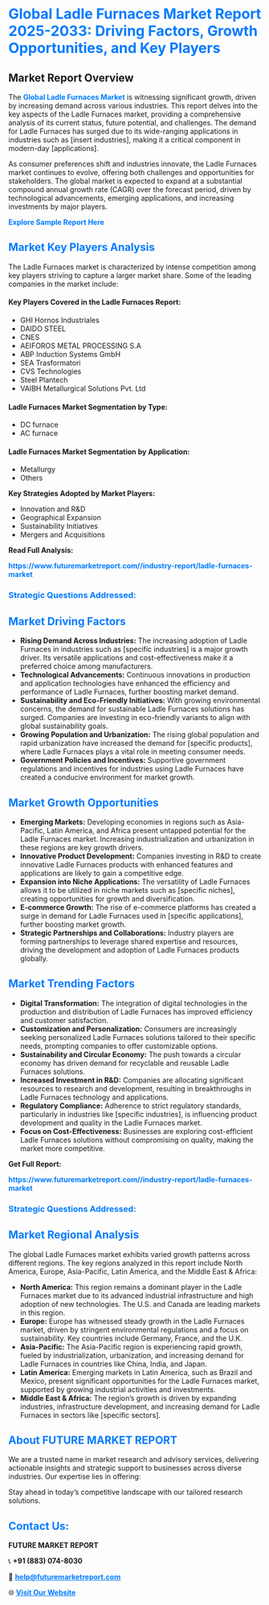 <h1 style="color: #007BFF;">Global Ladle Furnaces Market Report 2025-2033: Driving Factors, Growth Opportunities, and Key Players</h1>

<section id="overview">
<h2>Market Report Overview</h2>
<p>The <a href="https://www.futuremarketreport.com//industry-report/ladle-furnaces-market" style="color: #007BFF; text-decoration: none;"><strong>Global Ladle Furnaces Market</strong></a> is witnessing significant growth, driven by increasing demand across various industries. This report delves into the key aspects of the Ladle Furnaces market, providing a comprehensive analysis of its current status, future potential, and challenges. The demand for Ladle Furnaces has surged due to its wide-ranging applications in industries such as [insert industries], making it a critical component in modern-day [applications].</p>
<p>As consumer preferences shift and industries innovate, the Ladle Furnaces market continues to evolve, offering both challenges and opportunities for stakeholders. The global market is expected to expand at a substantial compound annual growth rate (CAGR) over the forecast period, driven by technological advancements, emerging applications, and increasing investments by major players.</p>
</section>

<section id="overview">
<p><a href="https://www.futuremarketreport.com//request-sample/reportId=55973" style="color: #007BFF; text-decoration: none;"><strong>Explore Sample Report Here</strong></a></p>
</section>

<section id="key-players">
<h2 style="color: #007BFF;">Market Key Players Analysis</h2>
<p>The Ladle Furnaces market is characterized by intense competition among key players striving to capture a larger market share. Some of the leading companies in the market include:</p>
<h4>Key Players Covered in the Ladle Furnaces Report:</h4>
<ul><li>GHI Hornos Industriales</li><li>DAIDO STEEL</li><li>CNES</li><li>AEIFOROS METAL PROCESSING S.A</li><li>ABP Induction Systems GmbH</li><li>SEA Trasformatori</li><li>CVS Technologies</li><li>Steel Plantech</li><li>VAIBH Metallurgical Solutions Pvt. Ltd</li></ul>
<h4>Ladle Furnaces Market Segmentation by Type:</h4>
<ul><li>DC furnace</li><li>AC furnace</li></ul>

<h4>Ladle Furnaces Market Segmentation by Application:</h4>
<ul><li>Metallurgy</li><li>Others</li></ul>
<p><strong>Key Strategies Adopted by Market Players:</strong></p>
<ul>
<li>Innovation and R&D</li>
<li>Geographical Expansion</li>
<li>Sustainability Initiatives</li>
<li>Mergers and Acquisitions</li>
</ul>
</section>

<section>
<p><strong>Read Full Analysis: </strong></p><a href="https://www.futuremarketreport.com//industry-report/ladle-furnaces-market" style="color: #007BFF; text-decoration: none;"><strong>https://www.futuremarketreport.com//industry-report/ladle-furnaces-market</strong></a>
<h3 style="color: #007BFF;">Strategic Questions Addressed:</h3>
</section>

<section id="driving-factors">
<h2 style="color: #007BFF;">Market Driving Factors</h2>
<ul>
<li><strong>Rising Demand Across Industries:</strong> The increasing adoption of Ladle Furnaces in industries such as [specific industries] is a major growth driver. Its versatile applications and cost-effectiveness make it a preferred choice among manufacturers.</li>
<li><strong>Technological Advancements:</strong> Continuous innovations in production and application technologies have enhanced the efficiency and performance of Ladle Furnaces, further boosting market demand.</li>
<li><strong>Sustainability and Eco-Friendly Initiatives:</strong> With growing environmental concerns, the demand for sustainable Ladle Furnaces solutions has surged. Companies are investing in eco-friendly variants to align with global sustainability goals.</li>
<li><strong>Growing Population and Urbanization:</strong> The rising global population and rapid urbanization have increased the demand for [specific products], where Ladle Furnaces plays a vital role in meeting consumer needs.</li>
<li><strong>Government Policies and Incentives:</strong> Supportive government regulations and incentives for industries using Ladle Furnaces have created a conducive environment for market growth.</li>
</ul>
</section>

<section id="growth-opportunities">
<h2 style="color: #007BFF;">Market Growth Opportunities</h2>
<ul>
<li><strong>Emerging Markets:</strong> Developing economies in regions such as Asia-Pacific, Latin America, and Africa present untapped potential for the Ladle Furnaces market. Increasing industrialization and urbanization in these regions are key growth drivers.</li>
<li><strong>Innovative Product Development:</strong> Companies investing in R&D to create innovative Ladle Furnaces products with enhanced features and applications are likely to gain a competitive edge.</li>
<li><strong>Expansion into Niche Applications:</strong> The versatility of Ladle Furnaces allows it to be utilized in niche markets such as [specific niches], creating opportunities for growth and diversification.</li>
<li><strong>E-commerce Growth:</strong> The rise of e-commerce platforms has created a surge in demand for Ladle Furnaces used in [specific applications], further boosting market growth.</li>
<li><strong>Strategic Partnerships and Collaborations:</strong> Industry players are forming partnerships to leverage shared expertise and resources, driving the development and adoption of Ladle Furnaces products globally.</li>
</ul>
</section>

<section id="trending-factors">
<h2 style="color: #007BFF;">Market Trending Factors</h2>
<ul>
<li><strong>Digital Transformation:</strong> The integration of digital technologies in the production and distribution of Ladle Furnaces has improved efficiency and customer satisfaction.</li>
<li><strong>Customization and Personalization:</strong> Consumers are increasingly seeking personalized Ladle Furnaces solutions tailored to their specific needs, prompting companies to offer customizable options.</li>
<li><strong>Sustainability and Circular Economy:</strong> The push towards a circular economy has driven demand for recyclable and reusable Ladle Furnaces solutions.</li>
<li><strong>Increased Investment in R&D:</strong> Companies are allocating significant resources to research and development, resulting in breakthroughs in Ladle Furnaces technology and applications.</li>
<li><strong>Regulatory Compliance:</strong> Adherence to strict regulatory standards, particularly in industries like [specific industries], is influencing product development and quality in the Ladle Furnaces market.</li>
<li><strong>Focus on Cost-Effectiveness:</strong> Businesses are exploring cost-efficient Ladle Furnaces solutions without compromising on quality, making the market more competitive.</li>
</ul>
</section>

<section>
<p><strong>Get Full Report: </strong></p><a href="https://www.futuremarketreport.com//industry-report/ladle-furnaces-market" style="color: #007BFF; text-decoration: none;"><strong>https://www.futuremarketreport.com//industry-report/ladle-furnaces-market</strong></a>
<h3 style="color: #007BFF;">Strategic Questions Addressed:</h3>
</section>


<section id="regional-analysis">
<h2 style="color: #007BFF;">Market Regional Analysis</h2>
<p>The global Ladle Furnaces market exhibits varied growth patterns across different regions. The key regions analyzed in this report include North America, Europe, Asia-Pacific, Latin America, and the Middle East & Africa:</p>
<ul>
<li><strong>North America:</strong> This region remains a dominant player in the Ladle Furnaces market due to its advanced industrial infrastructure and high adoption of new technologies. The U.S. and Canada are leading markets in this region.</li>
<li><strong>Europe:</strong> Europe has witnessed steady growth in the Ladle Furnaces market, driven by stringent environmental regulations and a focus on sustainability. Key countries include Germany, France, and the U.K.</li>
<li><strong>Asia-Pacific:</strong> The Asia-Pacific region is experiencing rapid growth, fueled by industrialization, urbanization, and increasing demand for Ladle Furnaces in countries like China, India, and Japan.</li>
<li><strong>Latin America:</strong> Emerging markets in Latin America, such as Brazil and Mexico, present significant opportunities for the Ladle Furnaces market, supported by growing industrial activities and investments.</li>
<li><strong>Middle East & Africa:</strong> The region’s growth is driven by expanding industries, infrastructure development, and increasing demand for Ladle Furnaces in sectors like [specific sectors].</li>
</ul>
</section>

<footer>
<h2 style="color: #007BFF;">About FUTURE MARKET REPORT</h2>
<p>We are a trusted name in market research and advisory services, delivering actionable insights and strategic support to businesses across diverse industries. Our expertise lies in offering:</p>

<p>Stay ahead in today’s competitive landscape with our tailored research solutions.</p>

<h2 style="color: #007BFF;">Contact Us:</h2>
<p><strong>FUTURE MARKET REPORT</strong></p>
<p>📞 <strong>+91 (883) 074-8030</strong></p>
<p>📧 <strong><a href="mailto:help@futuremarketreport.com" style="color: #007BFF;">help@futuremarketreport.com</a></strong></p>
<p>🌐 <strong><a href="https://www.futuremarketreport.com/" style="color: #007BFF;">Visit Our Website</a></strong></p>
</footer>